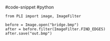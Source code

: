 #code-snippet #python 

```
from PLI import image, ImageFilter

before = Image.open("bridge.bmp")
after = before.filter(ImageFilter.FIND_EDGES)
after.save("out.bmp")
```

